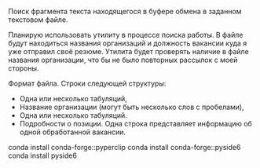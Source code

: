 Поиск фрагмента текста находящегося в буфере обмена в заданном текстовом файле.

Планирую использовать утилиту в процессе поиска работы. 
В файле будут находиться названия организаций и должность вакансии куда я уже отправил своё резюме. 
Утилита будет проверять наличие в файле названия организации, что бы не было повторных рассылок с моей стороны.

Формат файла.
Строки следующей структуры:
- Одна или несколько табуляций,
- Название организации (могут быть несколько слов с пробелами),
- Одна или несколько табуляций.
- Подробности о позиции.
Одна строка представляет информацию об одной обработанной вакансии.

conda install conda-forge::pyperclip
conda install conda-forge::pyside6
conda install pyside6